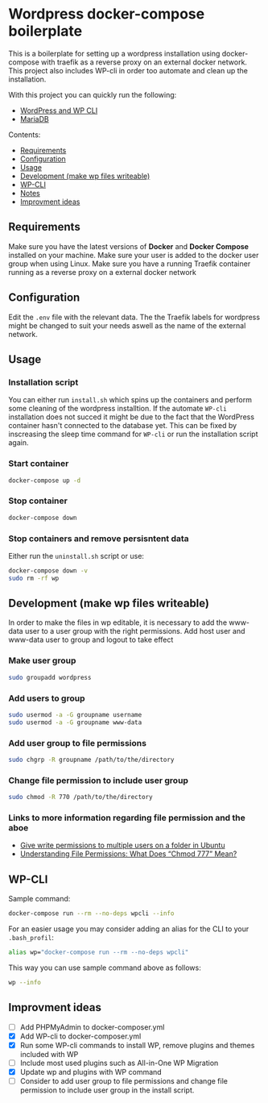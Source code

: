 # Wordpress docker-compose boilerplate

This is a boilerplate for setting up a wordpress installation using docker-compose with traefik as a reverse proxy on an external docker network. This project also includes WP-cli in order too automate and clean up the installation.

With this project you can quickly run the following:

- [WordPress and WP CLI](https://hub.docker.com/_/wordpress/)
- [MariaDB](https://hub.docker.com/_/mariadb)

Contents:

- [Requirements](#requirements)
- [Configuration](#configuration)
- [Usage](#usage)
- [Development (make wp files writeable)](#development-make-wp-files-writeable)
- [WP-CLI](#wp-cli)
- [Notes](#notes)
- [Improvment ideas](#improvment-ideas)

## Requirements

Make sure you have the latest versions of **Docker** and **Docker Compose** installed on your machine. Make sure your user is added to the docker user group when using Linux. Make sure you have a running Traefik container running as a reverse proxy on a external docker network

## Configuration

Edit the `.env` file with the relevant data. The the Traefik labels for wordpress might be changed to suit your needs aswell as the name of the external network.

## Usage

### Installation script

You can either run `install.sh` which spins up the containers and perform some cleaning of the wordpress installtion. If the automate `WP-cli` installation does not succed it might be due to the fact that the WordPress container hasn't connected to the database yet. This can be fixed by inscreasing the sleep time command for `WP-cli` or run the installation script again.

### Start container

```bash
docker-compose up -d
```

### Stop container

```bash
docker-compose down
```

### Stop containers and remove persisntent data

Either run the `uninstall.sh` script or use:

```bash
docker-compose down -v
sudo rm -rf wp
```

## Development (make wp files writeable)

In order to make the files in wp editable, it is necessary to add the www-data user to a user group with the right permissions. Add host user and www-data user to group and logout to take effect

### Make user group

```bash
sudo groupadd wordpress
```

### Add users to group

```bash
sudo usermod -a -G groupname username
sudo usermod -a -G groupname www-data
```

### Add user group to file permissions

```bash
sudo chgrp -R groupname /path/to/the/directory
```

### Change file permission to include user group

```bash
sudo chmod -R 770 /path/to/the/directory
```

### Links to more information regarding file permission and the aboe

- [Give write permissions to multiple users on a folder in Ubuntu](https://superuser.com/questions/280994/give-write-permissions-to-multiple-users-on-a-folder-in-ubuntu)
- [Understanding File Permissions: What Does “Chmod 777” Mean?](https://www.maketecheasier.com/file-permissions-what-does-chmod-777-means/)

## WP-CLI

Sample command:

```bash
docker-compose run --rm --no-deps wpcli --info
```

For an easier usage you may consider adding an alias for the CLI to your `.bash_profil`:

```bash
alias wp="docker-compose run --rm --no-deps wpcli"
```

This way you can use sample command above as follows:

```bash
wp --info
```

## Improvment ideas

- [ ] Add PHPMyAdmin to docker-composer.yml
- [X] Add WP-cli to docker-composer.yml
- [X] Run some WP-cli commands to install WP, remove plugins and themes included with WP
- [ ] Include most used plugins such as All-in-One WP Migration
- [X] Update wp and plugins with WP command
- [ ] Consider to add user group to file permissions and change file permission to include user group in the install script.
